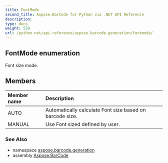 ```yaml
---
title: FontMode
second_title: Aspose.BarCode for Python via .NET API Reference
description: 
type: docs
weight: 550
url: /python-net/api-reference/aspose.barcode.generation/fontmode/
---
```


## FontMode enumeration

Font size mode.

## Members
| Member name | Description |
| :- | :- |
|AUTO|Automatically calculate Font size based on barcode size.|
|MANUAL|Use Font sized defined by user.|

### See Also

* namespace [aspose.barcode.generation](/barcode/python-net/api-reference/aspose.barcode.generation/)
* assembly [Aspose.BarCode](/barcode/python-net/api-reference/)


